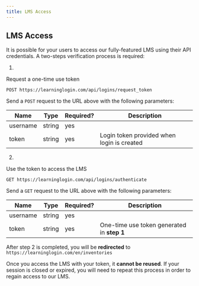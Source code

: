 ```yaml
---
title: LMS Access
---
```


## LMS Access

It is possible for your users to access our fully-featured LMS using their API credentials. A two-steps verification process is required:

1.
  Request a one-time use token

  `POST https://learninglogin.com/api/logins/request_token`

  Send a `POST` request to the URL above with the following parameters:

  | Name     | Type   | Required? | Description                                 |
  |----------|--------|-----------|---------------------------------------------|
  | username | string | yes       |                                             |            |
  | token    | string | yes       | Login token provided when login is created  |
  

2.
  Use the token to access the LMS

  `GET https://learninglogin.com/api/logins/authenticate`

  Send a `GET` request to the URL above with the following parameters:

  | Name     | Type   | Required? | Description                                 |
  |----------|--------|-----------|---------------------------------------------|
  | username | string | yes       |                                             |
  | token    | string | yes       | One-time use token generated in **step 1**  |

After step 2 is completed, you will be **redirected** to `https://learninglogin.com/en/inventories`

Once you access the LMS with your token, it **cannot be reused**. If your session is closed or expired, you will need to repeat this process in order to regain access to our LMS.